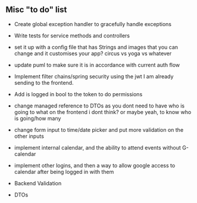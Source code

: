 Misc "to do" list
---
- Create global exception handler to gracefully handle exceptions

- Write tests for service methods and controllers

- set it up with a config file that has Strings and images that you can change and it customises your app? circus vs yoga vs whatever

- update puml to make sure it is in accordance with current auth flow

- Implement filter chains/spring security using the jwt I am already sending to the frontend.

- Add is logged in bool to the token to do permissions

- change managed reference to DTOs as you dont need to have who is going to what on the frontend i dont think? or maybe yeah, to know who is going/how many

- change form input to time/date picker and put more validation on the other inputs

- implement internal calendar, and the ability to attend events without G-calendar 

- implement other logins, and then a way to allow google access to calendar after being logged in with them

- Backend Validation

- DTOs